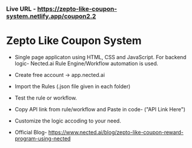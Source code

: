 ### Live URL - https://zepto-like-coupon-system.netlify.app/coupon2.2

# Zepto Like Coupon System

- Single page applicaton using HTML, CSS and JavaScript. For backend logic- Nected.ai Rule Engine/Workflow automation is used.

- Create free account -> app.nected.ai
- Import the Rules (.json file given in each folder)
- Test the rule or workflow.
- Copy API link from rule/workflow and Paste in code- ("API Link Here")
- Customize the logic accoding to your need.

- Official Blog- https://www.nected.ai/blog/zepto-like-coupon-reward-program-using-nected